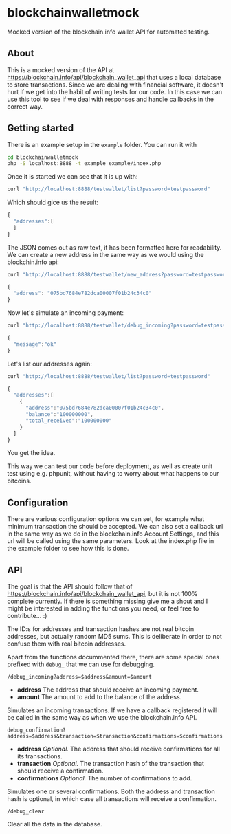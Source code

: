 blockchainwalletmock
====================

Mocked version of the blockchain.info wallet API for automated testing.

About
-----

This is a mocked version of the API at https://blockchain.info/api/blockchain_wallet_api that uses a local database to store transactions. Since we are dealing with financial software, it doesn't hurt if we get into the habit of writing tests for our code. In this case we can use this tool to see if we deal with responses and handle callbacks in the correct way.

Getting started
---------------

There is an example setup in the `example` folder. You can run it with

``` bash
cd blockchainwalletmock
php -S localhost:8888 -t example example/index.php
```

Once it is started we can see that it is up with:

``` bash
curl "http://localhost:8888/testwallet/list?password=testpassword"
```

Which should gice us the result:
``` javascript
{
  "addresses":[
  ]
}
```

The JSON comes out as raw text, it has been formatted here for readability. We can create a new address in the same way as we would using the blockchin.info api:

``` bash
curl "http://localhost:8888/testwallet/new_address?password=testpassword"
```
``` javascript
{
  "address": "075bd7684e782dca00007f01b24c34c0"
}
```

Now let's simulate an incoming payment:
``` bash
curl "http://localhost:8888/testwallet/debug_incoming?password=testpassword&address=075bd7684e782dca00007f01b24c34c0&amount=100000000"
```
``` javascript
{
  "message":"ok"
}
```

Let's list our addresses again:
```bash
curl "http://localhost:8888/testwallet/list?password=testpassword"
```
```javascript
{
  "addresses":[
    {
      "address":"075bd7684e782dca00007f01b24c34c0",
      "balance":"100000000",
      "total_received":"100000000"
    }
  ]
}
```

You get the idea.

This way we can test our code before deployment, as well as create unit test using e.g. phpunit, without having to worry about what happens to our bitcoins.

Configuration
-------------

There are various configuration options we can set, for example what minimum transaction the should be accepted. We can also set a callback url in the same way as we do in the blockchain.info Account Settings, and this url will be called using the same parameters. Look at the index.php file in the example folder to see how this is done.

API
---

The goal is that the API should follow that of https://blockchain.info/api/blockchain_wallet_api, but it is not 100% complete currently. If there is something missing give me a shout and I might be interested in adding the functions you need, or feel free to contribute... :)

The ID:s for addresses and transaction hashes are not real bitcoin addresses, but actually random MD5 sums. This is deliberate in order to not confuse them with real bitcoin addresses.

Apart from the functions docummented there, there are some special ones prefixed with `debug_` that we can use for debugging.

`/debug_incoming?address=$address&amount=$amount`

* __address__ The address that should receive an incoming payment.
* __amount__ The amount to add to the balance of the address.

Simulates an incoming transactions. If we have a callback registered it will be called in the same way as when we use the blockchain.info API.

`debug_confirmation?address=$address&transaction=$transaction&confirmations=$confirmations`

* __address__ _Optional._ The address that should receive confirmations for all its transactions.
* __transaction__ _Optional._ The transaction hash of the transaction that should receive a confirmation.
* __confirmations__ _Optional._ The number of confirmations to add.

Simulates one or several confirmations. Both the address and transaction hash is optional, in which case all transactions will receive a confirmation.

`/debug_clear`

Clear all the data in the database.
